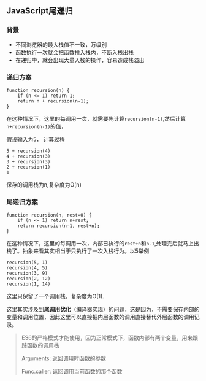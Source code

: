## JavaScript尾递归

### 背景

- 不同浏览器的最大栈值不一致，万级别
- 函数执行一次就会把函数推入栈内，不断入栈出栈
- 在递归中，就会出现大量入栈的操作，容易造成栈溢出

### 递归方案

```
function recursion(n) {
    if (n <= 1) return 1;
    return n + recursion(n-1);
}
```

在这种情况下，这里的每调用一次，就需要先计算`recursion(n-1)`,然后计算 `n+recursion(n-1)`的值，

假设输入为5， 计算过程

```
5 + recursion(4)
4 + recursion(3)
3 + recursion(3)
2 + recursion(1)
1
```

保存的调用栈为n,复杂度为O(n)

### 尾递归方案

```
function recursion(n, rest=0) {
    if (n <= 1) return n+rest;
    return recursion(n-1, rest+n);
}
```

在这种情况下，这里的每调用一次，内部已执行的`rest+n`和`n-1`,处理完后就马上出栈了。抽象来看其实相当于只执行了一次入栈行为。以5举例

```
recursion(5, 1)
recursion(4, 5)
recursion(3, 9)
recursion(2, 12)
recursion(1, 14)
```

这里只保留了一个调用栈，复杂度为O(1). 



这里其实涉及到**尾调用优化**（编译器实现）的问题，这是因为，不需要保存内部的变量和调用位置，因此这里可以直接把内层函数的调用直接替代外层函数的调用记录。

> ES6的严格模式才能使用，因为正常模式下，函数内部有两个变量，用来跟踪函数的调用栈
>
> Arguments: 返回调用时函数的参数
>
> Func.caller: 返回调用当前函数的那个函数

